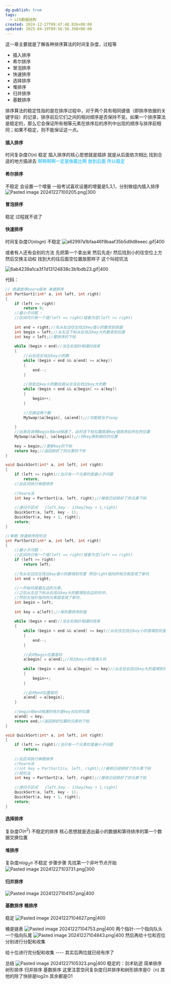 ```yaml
---
dg-publish: true
tags:
  - LCU数据结构
created: 2024-12-27T09:47:48.826+08:00
updated: 2025-04-19T09:56:50.398+08:00
---
```


这一章主要就是了解各种排序算法的时间复杂度，过程等
- 插入排序
- 希尔排序
- 冒泡排序
- 快速排序
- 选择排序
- 堆排序
- 归并排序
- 基数排序

排序算法的稳定性指的是在排序过程中，对于两个具有相同键值（即排序依据的关键字段）的记录，排序前后它们之间的相对顺序是否保持不变。如果一个排序算法是稳定的，那么它会保证所有相等元素在排序后的序列中出现的顺序与排序前相同；如果不稳定，则不能保证这一点。
#### 插入排序
时间复杂度$O(n)$  稳定
插入排序的核心思想就是插排  就是从后面依次相比  找到合适的地方插进去
<font color="#00b0f0">啊啊啊啊一定是倒着比啊  放到后面  所以稳定</font>
#### 希尔排序
不稳定
会设置一个增量 一般考试喜欢设置的增量是5,3,1，分别做组内插入排序
![Pasted image 20241227100205.png|300](/img/user/accessory/Pasted%20image%2020241227100205.png)
#### 冒泡排序
稳定
过程就不说了

#### 快速排序
时间复杂度$O(nlogn)$     不稳定
![a62997a1bfaa46f9baaf35b5d9d8eeec.gif|400](/img/user/accessory/a62997a1bfaa46f9baaf35b5d9d8eeec.gif)

或者有人还有会别的方法  先把第一个拿出来  然后先走r  然后找到小的往空位上方   然后交换主动权  找到大的往后面空位置放那样子   这个叫挖坑法

![6ab4239a1ca3f7d13124838c3b1bdb23.gif|400](/img/user/accessory/6ab4239a1ca3f7d13124838c3b1bdb23.gif)

代码：
```cpp
// 快速排序hoare版本 单趟排序
int PartSort1(int* a, int left, int right)
{
	if (left >= right)
		return 0;
	//最小子问题 :
	//区间内只有一个值(left == right)或者为空(left >= right)
 
	int end = right;//先从右边往左找比key值小的数丢到前面
	int begin = left;//从左边下标从右找比key大的数丢到后面
	int key = left;//要排序的下标
 
	while (begin < end)//当左右指针相遇时结束
	{
		//从右往左找比key小的数
		while (begin < end && a[end] >= a[key])
		{
			end--;
		}
 
		//找到比key小的数后就从左往右找比key大的数
		while (begin < end && a[begin] <= a[key])
		{
			begin++;
		}
 
		//交换这两个数
		MySwap(&a[begin], &a[end]);//功能相当于swap
 
	}
	//出来后说明begin和end相遇了，此时该下标位置就是key值排序后所在的位置
	MySwap(&a[key], &a[begin]);//将key换到相应的位置
 
	key = begin;//更新key的下标
	return key;//返回排好了的元素的下标
}

void QuickSort(int* a, int left, int right)
{
	if (left >= right)//当只有一个元素时是最小子问题
		return;
	//此区间执行单趟排序
	 
	//hoare法
	int key = PartSort1(a, left, right);//接收已经排好了的元素下标
 
	//递归子区间   [left,key - 1]key[key + 1,right]
	QuickSort(a, left, key - 1);
	QuickSort(a, key + 1, right);
	return;
}
```

```cpp
//单趟 快速排序挖坑法
int PartSort2(int* a, int left, int right)
{
	//最小子问题 :
	//区间内只有一个值(left == right)或者为空(left >= right)
	if (left >= right)
		return left;
 
	//先从右边往左找比key值小的数填到坑里 然后right指向的地方就变成了新坑
	int end = right;
 
	//一开始坑是最左边的元素。
	//之后从左边下标从右找比key大的数填到右边的坑中。
	//然后左指针指向的元素就变成了新坑.
	int begin = left;
 
	int key = a[left];//保存要排序的值
 
	while (begin < end)//当左右指针相遇时结束
	{
		while (begin < end && a[end] >= key)//从右往左找比key小的值填到坑里
		{
			end--;
		}
 
		//此时begin位置是坑
		a[begin] = a[end];//将比key小的值填入坑
 
		while (begin < end && a[begin] <= key)//从左往右找比key大的值填到坑中
		{
			begin++;
		}
 
		//此时end位置是坑
		a[end] = a[begin];
	}
 
	//begin和end相遇的地方是key对应的位置
	a[end] = key;
	return end;//返回排好位置的元素的下标
}

void QuickSort(int* a, int left, int right)
{
	if (left >= right)//当只有一个元素时是最小子问题
		return;
 
	//此区间执行单趟排序
	//hoare法
	//int key = PartSort1(a, left, right);//接收已经排好了的元素下标
	//挖坑法
	int key = PartSort2(a, left, right);//接收已经排好了的元素下标
 
	//递归子区间   [left,key - 1]key[key + 1,right]
	QuickSort(a, left, key - 1);
	QuickSort(a, key + 1, right);
	return;
}
```


#### 选择排序
复杂度$O(n^2)$  不稳定的排序
核心思想就是选出最小的数据和第待排序的第一个数据交换位置


#### 堆排序
复杂度$nlog_2n$   不稳定
步骤步骤  先找第一个非叶节点开始
![Pasted image 20241227103731.png|300](/img/user/accessory/Pasted%20image%2020241227103731.png)


#### 归并排序
![Pasted image 20241227104157.png|400](/img/user/accessory/Pasted%20image%2020241227104157.png)

#### 基数排序  桶排序
稳定
![Pasted image 20241227104627.png|400](/img/user/accessory/Pasted%20image%2020241227104627.png)

桶是链表
![Pasted image 20241227104753.png|400](/img/user/accessory/Pasted%20image%2020241227104753.png)
两个指针-一个指向队头  一个指向队尾
![Pasted image 20241227104843.png|400](/img/user/accessory/Pasted%20image%2020241227104843.png)
然后再给十位和百位分别进行分配和收集

给十位进行完分配和收集 ---- 其实后两位就已经有序了


总结
![Pasted image 20241227105323.png|400](/img/user/accessory/Pasted%20image%2020241227105323.png)
稳定的：剑术轨迹 简单排序 树形排序 归并排序 基数排序
这里注意空间复杂度归并排序和树形排序是O（n)
其他的除了快排是log2n 其余都是O1
